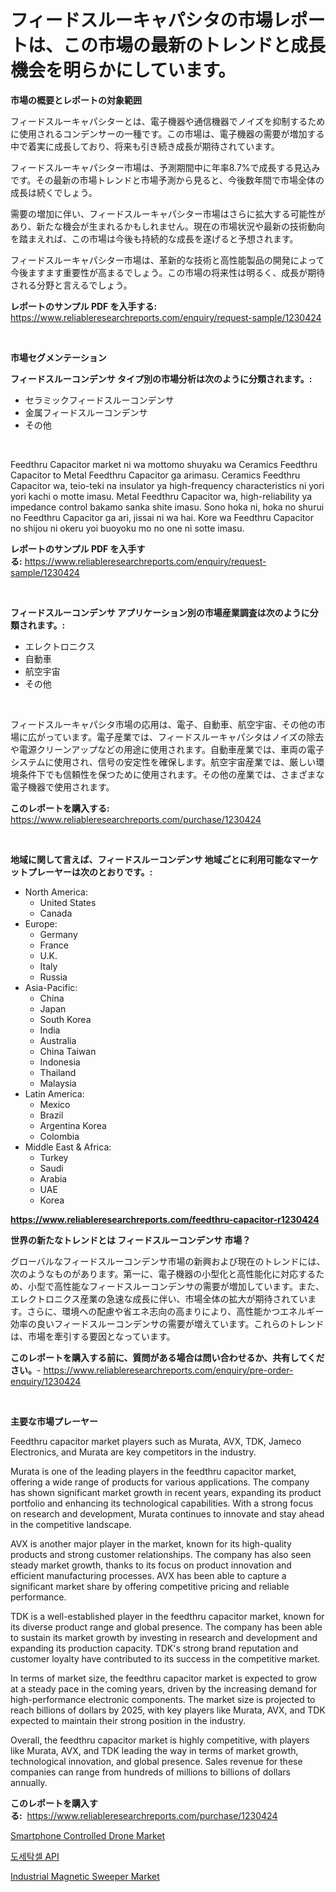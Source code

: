 <p><h1>フィードスルーキャパシタの市場レポートは、この市場の最新のトレンドと成長機会を明らかにしています。</h1></p><p><strong>市場の概要とレポートの対象範囲</strong></p>
<p><p>フィードスルーキャパシターとは、電子機器や通信機器でノイズを抑制するために使用されるコンデンサーの一種です。この市場は、電子機器の需要が増加する中で着実に成長しており、将来も引き続き成長が期待されています。</p><p>フィードスルーキャパシター市場は、予測期間中に年率8.7%で成長する見込みです。その最新の市場トレンドと市場予測から見ると、今後数年間で市場全体の成長は続くでしょう。</p><p>需要の増加に伴い、フィードスルーキャパシター市場はさらに拡大する可能性があり、新たな機会が生まれるかもしれません。現在の市場状況や最新の技術動向を踏まえれば、この市場は今後も持続的な成長を遂げると予想されます。</p><p>フィードスルーキャパシター市場は、革新的な技術と高性能製品の開発によって今後ますます重要性が高まるでしょう。この市場の将来性は明るく、成長が期待される分野と言えるでしょう。</p></p>
<p><strong>レポートのサンプル PDF を入手する:</strong> <a href="https://www.reliableresearchreports.com/enquiry/request-sample/1230424">https://www.reliableresearchreports.com/enquiry/request-sample/1230424</a></p>
<p>&nbsp;</p>
<p><strong>市場セグメンテーション</strong></p>
<p><strong>フィードスルーコンデンサ タイプ別の市場分析は次のように分類されます。:</strong></p>
<p><ul><li>セラミックフィードスルーコンデンサ</li><li>金属フィードスルーコンデンサ</li><li>その他</li></ul></p>
<p>&nbsp;</p>
<p><p>Feedthru Capacitor market ni wa mottomo shuyaku wa Ceramics Feedthru Capacitor to Metal Feedthru Capacitor ga arimasu. Ceramics Feedthru Capacitor wa, teio-teki na insulator ya high-frequency characteristics ni yori yori kachi o motte imasu. Metal Feedthru Capacitor wa, high-reliability ya impedance control bakamo sanka shite imasu. Sono hoka ni, hoka no shurui no Feedthru Capacitor ga ari, jissai ni wa hai. Kore wa Feedthru Capacitor no shijou ni okeru yoi buoyoku mo no one ni sotte imasu.</p></p>
<p><strong>レポートのサンプル PDF を入手する:</strong>&nbsp;<a href="https://www.reliableresearchreports.com/enquiry/request-sample/1230424">https://www.reliableresearchreports.com/enquiry/request-sample/1230424</a></p>
<p>&nbsp;</p>
<p><strong> フィードスルーコンデンサ アプリケーション別の市場産業調査は次のように分類されます。:</strong></p>
<p><ul><li>エレクトロニクス</li><li>自動車</li><li>航空宇宙</li><li>その他</li></ul></p>
<p>&nbsp;</p>
<p><p>フィードスルーキャパシタ市場の応用は、電子、自動車、航空宇宙、その他の市場に広がっています。電子産業では、フィードスルーキャパシタはノイズの除去や電源クリーンアップなどの用途に使用されます。自動車産業では、車両の電子システムに使用され、信号の安定性を確保します。航空宇宙産業では、厳しい環境条件下でも信頼性を保つために使用されます。その他の産業では、さまざまな電子機器で使用されます。</p></p>
<p><strong>このレポートを購入する:</strong>&nbsp; <a href="https://www.reliableresearchreports.com/purchase/1230424">https://www.reliableresearchreports.com/purchase/1230424</a></p>
<p>&nbsp;</p>
<p><strong>地域に関して言えば、フィードスルーコンデンサ 地域ごとに利用可能なマーケットプレーヤーは次のとおりです。:</strong></p>
<p><ul>
    <li>
        North America:
        <ul>
            <li>United States</li>
            <li>Canada</li>
        </ul>
    </li>
    <li>
        Europe:
        <ul>
            <li>Germany</li>
            <li>France</li>
            <li>U.K.</li>
            <li>Italy</li>
            <li>Russia</li>
        </ul>
    </li>
    <li>
        Asia-Pacific:
        <ul>
            <li>China</li>
            <li>Japan</li>
            <li>South Korea</li>
            <li>India</li>
            <li>Australia</li>
            <li>China Taiwan</li>
            <li>Indonesia</li>
            <li>Thailand</li>
            <li>Malaysia</li>
        </ul>
    </li>
    <li>
        Latin America:
        <ul>
            <li>Mexico</li>
            <li>Brazil</li>
            <li>Argentina Korea</li>
            <li>Colombia</li>
        </ul>
    </li>
    <li>
        Middle East & Africa:
        <ul>
            <li>Turkey</li>
            <li>Saudi</li>
            <li>Arabia</li>
            <li>UAE</li>
            <li>Korea</li>
        </ul>
    </li>
    </ul></p>
<p><strong><a href="https://www.reliableresearchreports.com/feedthru-capacitor-r1230424">https://www.reliableresearchreports.com/feedthru-capacitor-r1230424</a></strong>&nbsp;</p>
<p><strong>世界の新たなトレンドとは フィードスルーコンデンサ 市場？</strong></p>
<p><p>グローバルなフィードスルーコンデンサ市場の新興および現在のトレンドには、次のようなものがあります。第一に、電子機器の小型化と高性能化に対応するため、小型で高性能なフィードスルーコンデンサの需要が増加しています。また、エレクトロニクス産業の急速な成長に伴い、市場全体の拡大が期待されています。さらに、環境への配慮や省エネ志向の高まりにより、高性能かつエネルギー効率の良いフィードスルーコンデンサの需要が増えています。これらのトレンドは、市場を牽引する要因となっています。</p></p>
<p><strong>このレポートを購入する前に、質問がある場合は問い合わせるか、共有してください。</strong>- <a href="https://www.reliableresearchreports.com/enquiry/pre-order-enquiry/1230424">https://www.reliableresearchreports.com/enquiry/pre-order-enquiry/1230424</a></p>
<p>&nbsp;</p>
<p><strong>主要な市場プレーヤー</strong></p>
<p><p>Feedthru capacitor market players such as Murata, AVX, TDK, Jameco Electronics, and Murata are key competitors in the industry. </p><p>Murata is one of the leading players in the feedthru capacitor market, offering a wide range of products for various applications. The company has shown significant market growth in recent years, expanding its product portfolio and enhancing its technological capabilities. With a strong focus on research and development, Murata continues to innovate and stay ahead in the competitive landscape.</p><p>AVX is another major player in the market, known for its high-quality products and strong customer relationships. The company has also seen steady market growth, thanks to its focus on product innovation and efficient manufacturing processes. AVX has been able to capture a significant market share by offering competitive pricing and reliable performance.</p><p>TDK is a well-established player in the feedthru capacitor market, known for its diverse product range and global presence. The company has been able to sustain its market growth by investing in research and development and expanding its production capacity. TDK's strong brand reputation and customer loyalty have contributed to its success in the competitive market.</p><p>In terms of market size, the feedthru capacitor market is expected to grow at a steady pace in the coming years, driven by the increasing demand for high-performance electronic components. The market size is projected to reach billions of dollars by 2025, with key players like Murata, AVX, and TDK expected to maintain their strong position in the industry.</p><p>Overall, the feedthru capacitor market is highly competitive, with players like Murata, AVX, and TDK leading the way in terms of market growth, technological innovation, and global presence. Sales revenue for these companies can range from hundreds of millions to billions of dollars annually.</p></p>
<p><strong>このレポートを購入する:</strong>&nbsp;&nbsp;<a href="https://www.reliableresearchreports.com/purchase/1230424">https://www.reliableresearchreports.com/purchase/1230424</a></p>
<p><p><a href="https://github.com/Glendatilghmankmgz0rbhwpy/Market-Research-Report-List-2/blob/main/smartphone-controlled-drone-market.md">Smartphone Controlled Drone Market</a></p><p><a href="https://github.com/fernandotryO5lson96765/Market-Research-Report-List-1/blob/main/428534928650.md">도세탁셀 API</a></p><p><a href="https://github.com/dx0328/Market-Research-Report-List-2/blob/main/industrial-magnetic-sweeper-market.md">Industrial Magnetic Sweeper Market</a></p></p>